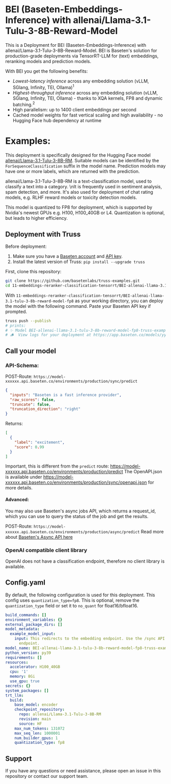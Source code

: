 # BEI (Baseten-Embeddings-Inference) with allenai/Llama-3.1-Tulu-3-8B-Reward-Model

This is a Deployment for BEI (Baseten-Embeddings-Inference) with allenai/Llama-3.1-Tulu-3-8B-Reward-Model. BEI is Baseten's solution for production-grade deployments via TensorRT-LLM for (text) embeddings, reranking models and prediction models.

With BEI you get the following benefits:
- *Lowest-latency inference* across any embedding solution (vLLM, SGlang, Infinity, TEI, Ollama)<sup>1</sup>
- *Highest-throughput inference* across any embedding solution (vLLM, SGlang, Infinity, TEI, Ollama) - thanks to XQA kernels, FP8 and dynamic batching.<sup>2</sup>
- High parallelism: up to 1400 client embeddings per second
- Cached model weights for fast vertical scaling and high availability - no Hugging Face hub dependency at runtime


# Examples:
This deployment is specifically designed for the Hugging Face model [allenai/Llama-3.1-Tulu-3-8B-RM](https://huggingface.co/allenai/Llama-3.1-Tulu-3-8B-RM).
Suitable models can be identified by the `ForSequenceClassification` suffix in the model name. Prediction models may have one or more labels, which are returned with the prediction.

allenai/Llama-3.1-Tulu-3-8B-RM  is a text-classification model, used to classify a text into a category. \nIt is frequently used in sentiment analysis, spam detection, and more. It's also used for deployment of chat rating models, e.g. RLHF reward models or toxicity detection models.

This model is quantized to FP8 for deployment, which is supported by Nvidia's newest GPUs e.g. H100, H100_40GB or L4. Quantization is optional, but leads to higher efficiency.

## Deployment with Truss

Before deployment:

1. Make sure you have a [Baseten account](https://app.baseten.co/signup) and [API key](https://app.baseten.co/settings/account/api_keys).
2. Install the latest version of Truss: `pip install --upgrade truss`


First, clone this repository:
```sh
git clone https://github.com/basetenlabs/truss-examples.git
cd 11-embeddings-reranker-classification-tensorrt/BEI-allenai-llama-3.1-tulu-3-8b-reward-model-fp8
```

With `11-embeddings-reranker-classification-tensorrt/BEI-allenai-llama-3.1-tulu-3-8b-reward-model-fp8` as your working directory, you can deploy the model with the following command. Paste your Baseten API key if prompted.

```sh
truss push --publish
# prints:
# ✨ Model BEI-allenai-llama-3.1-tulu-3-8b-reward-model-fp8-truss-example was successfully pushed ✨
# 🪵  View logs for your deployment at https://app.baseten.co/models/yyyyyy/logs/xxxxxx
```

## Call your model

### API-Schema:
POST-Route: `https://model-xxxxxx.api.baseten.co/environments/production/sync/predict`
```json
{
  "inputs": "Baseten is a fast inference provider",
  "raw_scores": false,
  "truncate": false,
  "truncation_direction": "right"
}
```

Returns:
```json
[
  {
    "label": "excitement",
    "score": 0.99
  }
]
```
Important, this is different from the `predict` route: https://model-xxxxxx.api.baseten.co/environments/production/predict
The OpenAPI.json is available under https://model-xxxxxx.api.baseten.co/environments/production/sync/openapi.json for more details.

#### Advanced:
You may also use Baseten's async jobs API, which returns a request_id, which you can use to query the status of the job and get the results.

POST-Route: `https://model-xxxxxx.api.baseten.co/environments/production/async/predict`
Read more about [Baseten's Async API here](https://docs.baseten.co/invoke/async)

### OpenAI compatible client library
OpenAI does not have a classification endpoint, therefore no client library is available.


## Config.yaml
By default, the following configuration is used for this deployment. This config uses `quantization_type=fp8`. This is optional, remove the `quantization_type` field or set it to `no_quant` for float16/bfloat16.

```yaml
build_commands: []
environment_variables: {}
external_package_dirs: []
model_metadata:
  example_model_input:
    input: This redirects to the embedding endpoint. Use the /sync API to reach /sync/predict
      endpoint.
model_name: BEI-allenai-llama-3.1-tulu-3-8b-reward-model-fp8-truss-example
python_version: py39
requirements: []
resources:
  accelerator: H100_40GB
  cpu: '1'
  memory: 8Gi
  use_gpu: true
secrets: {}
system_packages: []
trt_llm:
  build:
    base_model: encoder
    checkpoint_repository:
      repo: allenai/Llama-3.1-Tulu-3-8B-RM
      revision: main
      source: HF
    max_num_tokens: 131072
    max_seq_len: 1000001
    num_builder_gpus: 1
    quantization_type: fp8

```

## Support
If you have any questions or need assistance, please open an issue in this repository or contact our support team.
